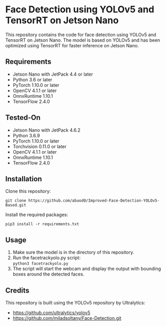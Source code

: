 <h1>Face Detection using YOLOv5 and TensorRT on Jetson Nano</h1>
<p>This repository contains the code for face detection using YOLOv5 and TensorRT on Jetson Nano. The model is based on YOLOv5 and has been optimized using TensorRT for faster inference on Jetson Nano.</p>

<h2>Requirements</h2>
<ul>
<li>Jetson Nano with JetPack 4.4 or later</li>
<li>Python 3.6 or later</li>
<li>PyTorch 1.10.0 or later</li>
<li>OpenCV 4.1.1 or later</li>
<li>OnnxRuntime 1.10.1</li>
<li>TensorFlow 2.4.0</li>
</ul>


<h2>Tested-On</h2>
<ul>
<li>Jetson Nano with JetPack 4.6.2</li>
<li>Python 3.6.9</li>
<li>PyTorch 1.10.0 or later</li>
<li>Torchvision 0.11.0 or later</li>
<li>OpenCV 4.1.1 or later</li>
<li>OnnxRuntime 1.10.1</li>
<li>TensorFlow 2.4.0</li>
</ul>

<h2>Installation</h2>
<p>Clone this repository:</p>
<pre><code>git clone https://github.com/abuod0/Improved-Face-Detection-YOLOv5-Based.git</code></pre>

<p>Install the required packages:</p>
<pre><code>pip3 install -r requirements.txt</code></pre>

<h2>Usage</h2>
<ol>
<li>Make sure the model is in the directory of this repository.</li>
<li>Run the facetrackyolo.py script:<br><code>python3 facetrackyolo.py</code></li>
<li>The script will start the webcam and display the output with bounding boxes around the detected faces.</li>
</ol>

<h2>Credits</h2>
<p>This repository is built using the YOLOv5 repository by Ultralytics:
<ul>
<li><a href="https://github.com/ultralytics/yolov5">https://github.com/ultralytics/yolov5</a></li>
<li><a href="https://github.com/miladsoltany/Face-Detection.git">https://github.com/miladsoltany/Face-Detection.git</a>
</ul>
</p>
